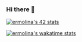 ### Hi there 👋

[![ermolina's 42 stats](https://badge42.vercel.app/api/v2/cllk7tgu4000608l9539twx7u/stats?cursusId=21&coalitionId=330)](https://github.com/emolina7)

[![ermolina's wakatime stats](https://github-readme-stats.vercel.app/api/wakatime?username=emolina7)](https://github.com/emolina7)
